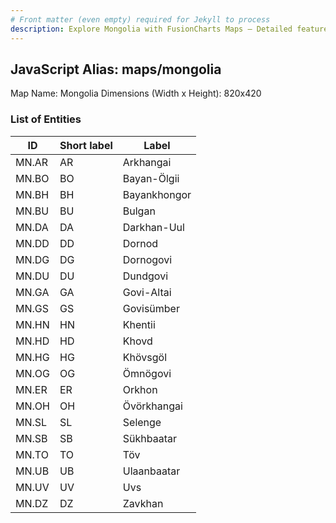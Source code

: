 ```yaml
---
# Front matter (even empty) required for Jekyll to process
description: Explore Mongolia with FusionCharts Maps – Detailed features for seamless integration. Try now & enhance your data visualization today! 
---
```


## JavaScript Alias: maps/mongolia

Map Name: Mongolia
Dimensions (Width x Height): 820x420





### List of Entities

ID | Short label | Label
---|---|---|
MN.AR|AR|Arkhangai
MN.BO|BO|Bayan-Ölgii
MN.BH|BH|Bayankhongor
MN.BU|BU|Bulgan
MN.DA|DA|Darkhan-Uul
MN.DD|DD|Dornod
MN.DG|DG|Dornogovi
MN.DU|DU|Dundgovi
MN.GA|GA|Govi-Altai
MN.GS|GS|Govisümber
MN.HN|HN|Khentii
MN.HD|HD|Khovd
MN.HG|HG|Khövsgöl
MN.OG|OG|Ömnögovi
MN.ER|ER|Orkhon
MN.OH|OH|Övörkhangai
MN.SL|SL|Selenge
MN.SB|SB|Sükhbaatar
MN.TO|TO|Töv
MN.UB|UB|Ulaanbaatar
MN.UV|UV|Uvs
MN.DZ|DZ|Zavkhan